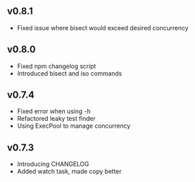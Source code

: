 v0.8.1
------
* Fixed issue where bisect would exceed desired concurrency

v0.8.0
------
* Fixed npm changelog script
* Introduced bisect and iso commands

v0.7.4
------
* Fixed error when using -h
* Refactored leaky test finder
* Using ExecPool to manage concurrency

v0.7.3
------
* Introducing CHANGELOG
* Added watch task, made copy better
